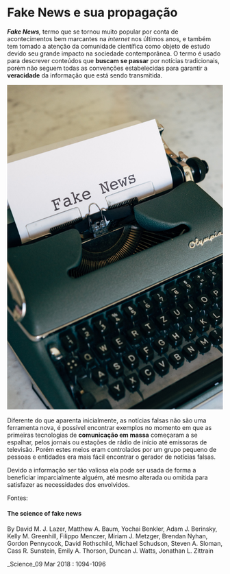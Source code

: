 # Fake News e sua propagação

_**Fake News**,_ termo que se tornou muito popular por conta de acontecimentos bem marcantes na _internet_ nos últimos anos, e também tem tomado a atenção da comunidade científica como objeto de estudo devido seu grande impacto na sociedade contemporânea. O termo é usado para descrever conteúdos que **buscam se passar** por notícias tradicionais, porém não seguem todas as convenções estabelecidas para garantir a **veracidade** da informação que está sendo transmitida. 

![](../.gitbook/assets/markus-winkler-bcvjjpu5rg4-unsplash.jpg)

Diferente do que aparenta inicialmente, as notícias falsas não são uma ferramenta nova, é possível encontrar exemplos no momento em que as primeiras tecnologias de **comunicação em massa** começaram a se espalhar, pelos jornais ou estações de rádio de início até emissoras de televisão. Porém estes meios eram controlados por um grupo pequeno de pessoas e entidades era mais fácil encontrar o gerador de notícias falsas.

Devido a informação ser tão valiosa ela pode ser usada de forma a beneficiar imparcialmente alguém, até mesmo alterada ou omitida para satisfazer as necessidades dos envolvidos. 







Fontes: 

#### The science of fake news

By David M. J. Lazer, Matthew A. Baum, Yochai Benkler, Adam J. Berinsky, Kelly M. Greenhill, Filippo Menczer, Miriam J. Metzger, Brendan Nyhan, Gordon Pennycook, David Rothschild, Michael Schudson, Steven A. Sloman, Cass R. Sunstein, Emily A. Thorson, Duncan J. Watts, Jonathan L. Zittrain

_Science_09 Mar 2018 : 1094-1096

